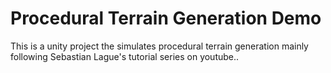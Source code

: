 # Procedural Terrain Generation Demo
 This is a unity project the simulates procedural terrain generation mainly following Sebastian Lague's tutorial series on youtube..
